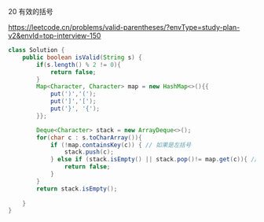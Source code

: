 20 有效的括号

https://leetcode.cn/problems/valid-parentheses/?envType=study-plan-v2&envId=top-interview-150

```java
class Solution {
    public boolean isValid(String s) {
        if(s.length() % 2 != 0){
            return false;
        }
        Map<Character, Character> map = new HashMap<>(){{
            put(')','(');
            put(']','[');
            put('}', '{');
        }};

        Deque<Character> stack = new ArrayDeque<>();
        for(char c : s.toCharArray()){
            if (!map.containsKey(c)) { // 如果是左括号
                stack.push(c);
            } else if (stack.isEmpty() || stack.pop()!= map.get(c)){ // 如果是右括号的话
                return false;
            }
        }
        return stack.isEmpty();
        
    }
}
```


